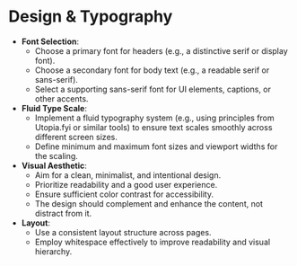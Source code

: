 # Design & Typography

- **Font Selection**:
    - Choose a primary font for headers (e.g., a distinctive serif or display font).
    - Choose a secondary font for body text (e.g., a readable serif or sans-serif).
    - Select a supporting sans-serif font for UI elements, captions, or other accents.
- **Fluid Type Scale**:
    - Implement a fluid typography system (e.g., using principles from Utopia.fyi or similar tools) to ensure text scales smoothly across different screen sizes.
    - Define minimum and maximum font sizes and viewport widths for the scaling.
- **Visual Aesthetic**:
    - Aim for a clean, minimalist, and intentional design.
    - Prioritize readability and a good user experience.
    - Ensure sufficient color contrast for accessibility.
    - The design should complement and enhance the content, not distract from it.
- **Layout**:
    - Use a consistent layout structure across pages.
    - Employ whitespace effectively to improve readability and visual hierarchy.
